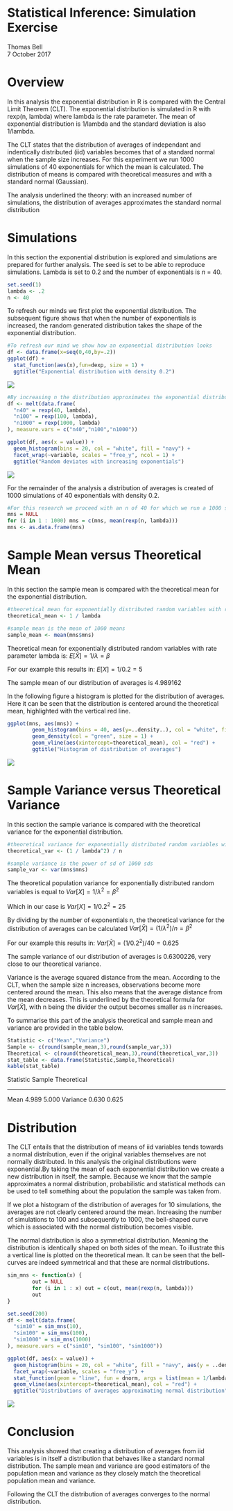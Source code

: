 # Statistical Inference: Simulation Exercise
Thomas Bell  
7 October 2017  



# Overview
In this analysis the exponential distribution in R is compared with the Central Limit Theorem (CLT). The exponential distribution is simulated in R with rexp(n, lambda) where lambda is the rate parameter. The mean of exponential distribution is 1/lambda and the standard deviation is also 1/lambda.

The CLT states that the distribution of averages of independant and indentically distributed (iid) variables becomes that of a standard normal when the sample size increases. For this experiment we run 1000 simulations of 40 exponentials for which the mean is calculated. The distribution of means is compared with theoretical measures and with a standard normal (Gaussian).

The analysis underlined the theory: with an increased number of simulations, the distribution of averages approximates the standard normal distribution 

# Simulations
In this section the exponential distribution is explored and simulations are prepared for further analysis. The seed is set to be able to reproduce simulations. Lambda is set to 0.2 and the number of exponentials is $n$ = 40.


```r
set.seed(1)
lambda <- .2
n <- 40
```

To refresh our minds we first plot the exponential distribution. The subsequent figure shows that when the number of exponentials is increased, the random generated distribution takes the shape of the exponential distribution.


```r
#To refresh our mind we show how an exponential distribution looks
df <- data.frame(x=seq(0,40,by=.2))
ggplot(df) + 
  stat_function(aes(x),fun=dexp, size = 1) + 
  ggtitle("Exponential distribution with density 0.2")
```

![](StatisticalInference_files/figure-html/exponential-1.png)<!-- -->

```r
#By increasing n the distribution approximates the exponential distribution
df <- melt(data.frame(
  "n40" = rexp(40, lambda),
  "n100" = rexp(100, lambda),
  "n1000" = rexp(1000, lambda)
), measure.vars = c("n40","n100","n1000"))

ggplot(df, aes(x = value)) + 
  geom_histogram(bins = 20, col = "white", fill = "navy") + 
  facet_wrap(~variable, scales = "free_y", ncol = 1) +
  ggtitle("Random deviates with increasing exponentials")
```

![](StatisticalInference_files/figure-html/exponential-2.png)<!-- -->

For the remainder of the analysis a distribution of averages is created of 1000 simulations of 40 exponentials with density 0.2.


```r
#For this research we proceed with an n of 40 for which we run a 1000 simulations for which we will investigate the distribution of the means
mns = NULL
for (i in 1 : 1000) mns = c(mns, mean(rexp(n, lambda)))
mns <- as.data.frame(mns)
```

# Sample Mean versus Theoretical Mean
In this section the sample mean is compared with the theoretical mean for the exponential distribution.


```r
#theoretical mean for exponentially distributed random variables with rate parameter lambda is E[X] = 1 / lambda = beta
theoretical_mean <- 1 / lambda

#sample mean is the mean of 1000 means
sample_mean <- mean(mns$mns)
```

Theoretical mean for exponentially distributed random variables with rate parameter lambda is: $E[\bar{X}] = 1 / \lambda = \beta$

For our example this results in: $E[X] = 1 / 0.2 = 5$

The sample mean of our distribution of averages is 4.989162

In the following figure a histogram is plotted for the distribution of averages. Here it can be seen that the distribution is centered around the theoretical mean, highlighted with the vertical red line.


```r
ggplot(mns, aes(mns)) + 
        geom_histogram(bins = 40, aes(y=..density..), col = "white", fill = "navy") + 
        geom_density(col = "green", size = 1) + 
        geom_vline(aes(xintercept=theoretical_mean), col = "red") +
        ggtitle("Histogram of distribution of averages")
```

![](StatisticalInference_files/figure-html/mean-plot-1.png)<!-- -->

# Sample Variance versus Theoretical Variance
In this section the sample variance is compared with the theoretical variance for the exponential distribution.


```r
#theoretical variance for exponentially distributed random variables with rate parameter lambda is Var[X] = (1 / lambda^2) / n = beta^2
theoretical_var <- (1 / lambda^2) / n

#sample variance is the power of sd of 1000 sds
sample_var <- var(mns$mns)
```

The theoretical population variance for exponentially distributed random variables is equal to $Var[X] = 1 / \lambda^2 = \beta^2$

Which in our case is $Var[X] = 1 / 0.2^2 = 25$ 

By dividing by the number of exponentials n, the theoretical variance for the distribution of averages can be calculated $Var[\bar{X}] = (1 / \lambda^2) / n = \beta^2$

For our example this results in: $Var[\bar{X}]  = (1 / 0.2^2) / 40 = 0.625$

The sample variance of our distribution of averages is 0.6300226, very close to our theoretical variance.

Variance is the average squared distance from the mean. According to the CLT, when the sample size n increases, observations become more centered around the mean. This also means that the average distance from the mean decreases. This is underlined by the theoretical formula for $Var[\bar{X}]$, with n being the divider the output becomes smaller as n increases.

To summarise this part of the analysis theoretical and sample mean and variance are provided in the table below.


```r
Statistic <- c("Mean","Variance")
Sample <- c(round(sample_mean,3),round(sample_var,3))
Theoretical <- c(round(theoretical_mean,3),round(theoretical_var,3))
stat_table <- data.frame(Statistic,Sample,Theoretical)
kable(stat_table)
```



Statistic    Sample   Theoretical
----------  -------  ------------
Mean          4.989         5.000
Variance      0.630         0.625

# Distribution
The CLT entails that the distribution of means of iid variables tends towards a normal distribution, even if the original variables themselves are not normally distributed. In this analysis the original distributions were exponential.By taking the mean of each exponential distribution we create a new distribution in itself, the sample. Because we know that the sample approximates a normal distribution, probabilistic and statistical methods can be used to tell something about the population the sample was taken from.

If we plot a histogram of the distribution of averages for 10 simulations, the averages are not clearly centered around the mean. Increasing the number of simulations to 100 and subsequently to 1000, the bell-shaped curve which is associated with the normal distribution becomes visible.

The normal distribution is also a symmetrical distribution. Meaning the distribution is identically shaped on both sides of the mean. To illustrate this a vertical line is plotted on the theoretical mean. It can be seen that the bell-curves are indeed symmetrical and that these are normal distributions.


```r
sim_mns <- function(x) {
        out = NULL
        for (i in 1 : x) out = c(out, mean(rexp(n, lambda)))
        out
}

set.seed(200)
df <- melt(data.frame(
  "sim10" = sim_mns(10),
  "sim100" = sim_mns(100),
  "sim1000" = sim_mns(1000)
), measure.vars = c("sim10", "sim100", "sim1000"))

ggplot(df, aes(x = value)) + 
  geom_histogram(bins = 20, col = "white", fill = "navy", aes(y = ..density..)) + 
  facet_wrap(~variable, scales = "free_y") +
  stat_function(geom = "line", fun = dnorm, args = list(mean = 1/lambda, sd = (1/lambda)/sqrt(n)), col = "green", size = 1) +
  geom_vline(aes(xintercept=theoretical_mean), col = "red") +
  ggtitle("Distributions of averages approximating normal distribution")
```

![](StatisticalInference_files/figure-html/sim-normal-1.png)<!-- -->

# Conclusion
This analysis showed that creating a distribution of averages from iid variables is in itself a distribution that behaves like a standard normal distribution. The sample mean and variance are good estimators of the population mean and variance as they closely match the theoretical population mean and variance.

Following the CLT the distribution of averages converges to the normal distribution.
